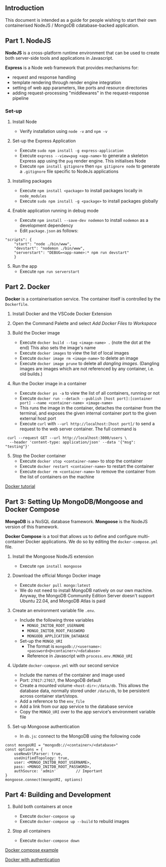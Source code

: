 ## Introduction

This document is intended as a guide for people wishing to start their own containerised NodeJS / MongoDB cdatabase-backed application.

## Part 1. NodeJS

**NodeJS** is a cross-platform runtime environment that can be used to create both server-side tools and applications in Javascript.

**Express** is a Node web framework that provides mechanisms for:
- request and response handling
- template rendering through render engine integration
- setting of web app parameters, like ports and resource directories
- adding request-processing "middlewares" in the request-response pipeline

### Set-up

1. Install Node
    - Verify installation using `node -v` and `npm -v`
 
2. Set-up the Express Application
    - Execute `sudo npm install -g express-application`
    - Execute `express --view=pug <app-name>` to generate a skeleton Express app using the `pug` render engine. This initialises Node
    - Execute `npm install gitignore` then `npx gitignore node` to generate a `.gitignore` file specific to NodeJs applications
   
3. Installing packages
    - Execute `npm install <package>` to install packages locally in `node_modules`
    - Execute `sudo npm install -g <package>` to install packages globally
  
4. Enable application running in debug mode
    - Execute `npm install --save-dev nodemon` to install `nodemon` as a development dependency
    - Edit `package.json` as follows:

```
"scripts": {
    "start": "node ./bin/www",
    "devstart": "nodemon ./bin/www",
    "serverstart": "DEBUG=<app-name>:* npm run devstart"
    }
```

5. Run the app
   - Execute `npm run serverstart`

## Part 2. Docker

**Docker** is a containerisation service. The container itself is controlled by the `Dockerfile`.

1. Install Docker and the VSCode Docker Extension

2. Open the Command Palette and select *Add Docker Files to Workspace*

3. Build the Docker image
    - Execute `docker build --tag <image-name> .` (note the dot at the end) This also sets the image's name
    - Execute `docker images` to view the list of local images
    - Execute `docker image rm <image-name>` to delete an image
    - Execute `docker image prune` to delete all _dangling images_. (Dangling images are images which are not referenced by any container, i.e. old builds.)

4. Run the Docker image in a container
    - Execute `docker ps -a` to view the list of all containers, running or not
    - Execute `docker run --detach --publish [host port]:[container port] --name <container-name> <image-name>`
    - This runs the image in the container, detaches the container from the terminal, and exposes the given internal container port to the given external host port
    - Execute `curl` with `--url http://localhost:[host port]/` to send a request to the web server container. The full command is
```
 curl --request GET --url http://localhost:3000/users \
  --header 'content-type: application/json' --data '{"msg": "testing"}'
```

5. Stop the Docker container
    - Execute `docker stop <container-name>` to stop the container
    - Execute `docker restart <container-name>` to restart the container
    - Execute `docker rm <container-name>` to remove the container from the list of containers on the machine

[Docker tutorial](https://docs.docker.com/language/nodejs/build-images/)

## Part 3: Setting Up MongoDB/Mongoose and Docker Compose

**MongoDB** is a NoSQL database framework. **Mongoose** is the NodeJS version of this framework.

**Docker Compose** is a tool that allows us to define and configure multi-container Docker applications. We do so by editing the `docker-compose.yml` file.

1. Install the Mongoose NodeJS extension
    - Execute `npm install mongoose`

2. Download the official Mongo Docker image
    - Execute `docker pull mongo:latest`
    - We do not need to install MongoDB natively on our own machine. Anyway, the MongoDB Community Edition Server doesn't support Ubuntu 22.04, and MongoDB Atlas is paid

3. Create an environment variable file `.env`. 
   - Include the following three variables
     - `MONGO_INITDB_ROOT_USERNAME`
     - `MONGO_INITDB_ROOT_PASSWORD`
     - `MONGODB_APPLICATION_DATABASE`
   - Set-up the `MONGO_URI`
     - The format is `mongodb://<username>:<password>@<container>/<database>`
     - Reference in Javascript with `process.env.MONGO_URI`

4. Update `docker-compose.yml` with our second service
    - Include the names of the container and image used
    - Port: `27017:27017`, the MongoDB default
    - Create a mounted volume `<host-dir>:/data/db`. This allows the database data, normally stored under `/data/db`, to be persistent across container start/stops.
    - Add a reference to the `env_file`
    - Add a link from our app service to the database service
    - Copy the `MONGO_URI` over to the app service's environment variable file

5. Set-up Mongoose authentication
    - In `db.js`: connect to the MongoDB using the following code
```
const mongoURI = "mongodb://<container>/<database>"
const options = {
    useNewUrlParser: true, 
    useUnifiedTopology: true,
    user: <MONGO_INITDB_ROOT_USERNAME>,
    pass: <MONGO_INITDB_ROOT_PASSWORD>,
    authSource: 'admin'         // Important
}
mongoose.connect(mongoURI, options)
```

## Part 4: Building and Development

1. Build both containers at once
    - Execute `docker-compose up`
    - Execute `docker-compose up --build` to rebuild images

2. Stop all containers
    - Execute `docker-compose down`

[Docker compose example](https://hub.docker.com/r/excellalabs/mongo)

[Docker with authentication](https://hub.docker.com/r/duluca/minimal-mongo)